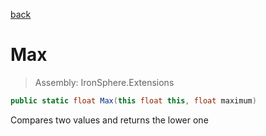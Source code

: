 ﻿

[back](/IronSphere.Extensions/types/FloatExtension)

# Max

> Assembly: IronSphere.Extensions

```csharp
public static float Max(this float this, float maximum)
```

Compares two values and returns the lower one

 